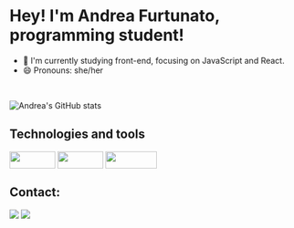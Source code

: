 # Hey! I'm Andrea Furtunato, programming student!

- 🌱 I'm currently studying front-end, focusing on JavaScript and React.
- 😄 Pronouns: she/her

<div>
</div>



<div style="display: inline_block"><br>

  ![Andrea's GitHub stats](https://github-readme-stats.vercel.app/api?username=andreafdev&show_icons=true&theme=transparent)

  <h2> Technologies and tools </h2>
    <img align="center" alt="" height="30" width="80" src="https://img.shields.io/badge/HTML5-E34F26?style=for-the-badge&logo=html5&logoColor=white">
    <img align="center" alt="" height="30" width="80" src="https://img.shields.io/badge/CSS3-1572B6?style=for-the-badge&logo=css3&logoColor=white">
    <img align="center" alt="" height="30" width="90" src="https://img.shields.io/badge/JavaScript-323330?style=for-the-badge&logo=javascript&logoColor=F7DF1E">
    <img align="center" alt="" src="https://img.shields.io/badge/Java-ED8B00?style=for-the-badge&logo=openjdk&logoColor=white">
    <img align="center" alt="" src="https://img.shields.io/badge/Spring-6DB33F?style=for-the-badge&logo=spring&logoColor=white">
    <img align="center" alt="" src="https://img.shields.io/badge/MySQL-00000F?style=for-the-badge&logo=mysql&logoColor=white"> 
   
</div>
  <h2> Contact:  </h2>
  <a href = "mailto:andreafps.dev@gmail.com"><img src="https://img.shields.io/badge/-Gmail-%23333?style=for-the-badge&logo=gmail&logoColor=white" target="_blank"></a>
  <a href="https://www.linkedin.com/in/andreafurtunato/" target="_blank"><img src="https://img.shields.io/badge/-LinkedIn-%230077B5?style=for-the-badge&logo=linkedin&logoColor=white" target="_blank"></a> 
  
  
</div>

